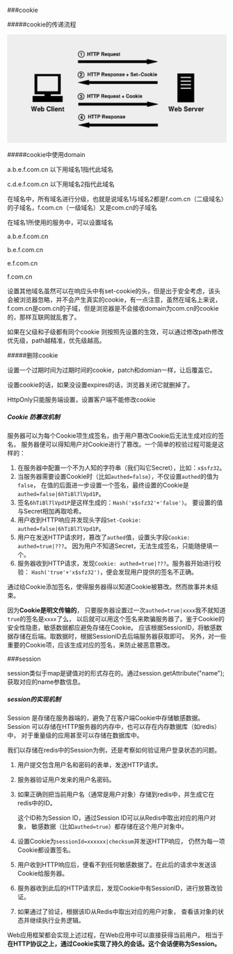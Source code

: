###cookie

#####cookie的传递流程

![image-20190123225106615](../assets/image-20190123225106615.png)

#####cookie中使用domain

a.b.e.f.com.cn  以下用域名1指代此域名

c.d.e.f.com.cn   以下用域名2指代此域名

在域名中，所有域名进行分级，也就是说域名1与域名2都是f.com.cn（二级域名）的子域名，f.com.cn（一级域名）又是com.cn的子域名

在域名1所使用的服务中，可以设置域名

a.b.e.f.com.cn

b.e.f.com.cn

e.f.com.cn

f.com.cn

设置其他域名虽然可以在响应头中有set-cookie的头，但是出于安全考虑，该头会被浏览器忽略，并不会产生真实的cookie，有一点注意，虽然在域名上来说，f.com.cn是com.cn的子域，但是浏览器是不会接收domain为com.cn的cookie的，那样互联网就乱套了。

如果在父级和子级都有同个cookie 则按照先设置的生效，可以通过修改path修改优先级，path越精准，优先级越高。 

#####删除cookie

设置一个过期时间为过期时间的cookie，patch和domian一样，让后覆盖它。

设置cookie的话，如果没设置expires的话，浏览器关闭它就删掉了。



HttpOnly只能服务端设置，设置客户端不能修改cookie

##### Cookie 防篡改机制

服务器可以为每个Cookie项生成签名，由于用户篡改Cookie后无法生成对应的签名， 服务器便可以得知用户对Cookie进行了篡改。一个简单的校验过程可能是这样的：

1. 在服务器中配置一个不为人知的字符串（我们叫它Secret），比如：`x$sfz32`。
2. 当服务器需要设置Cookie时（比如`authed=false`），不仅设置`authed`的值为`false`， 在值的后面进一步设置一个签名，最终设置的Cookie是`authed=false|6hTiBl7lVpd1P`。
3. 签名`6hTiBl7lVpd1P`是这样生成的：`Hash('x$sfz32'+'false')`。 要设置的值与Secret相加再取哈希。
4. 用户收到HTTP响应并发现头字段`Set-Cookie: authed=false|6hTiBl7lVpd1P`。
5. 用户在发送HTTP请求时，篡改了`authed`值，设置头字段`Cookie: authed=true|???`。 因为用户不知道Secret，无法生成签名，只能随便填一个。
6. 服务器收到HTTP请求，发现`Cookie: authed=true|???`。服务器开始进行校验： `Hash('true'+'x$sfz32')`，便会发现用户提供的签名不正确。

通过给Cookie添加签名，使得服务器得以知道Cookie被篡改。然而故事并未结束。

因为**Cookie是明文传输的**， 只要服务器设置过一次`authed=true|xxxx`我不就知道`true`的签名是`xxxx`了么， 以后就可以用这个签名来欺骗服务器了。鉴于Cookie的安全性隐患，敏感数据都应避免存储在Cookie。 应该根据SessionID，将敏感数据存储在后端。取数据时，根据SessionID去后端服务器获取即可。 另外，对一些重要的Cookie项，应该生成对应的签名，来防止被恶意篡改。

###session

session类似于map是键值对的形式存在的。通过session.getAttribute("name");获取对应的name参数信息。

##### session的实现机制

Session 是存储在服务器端的，避免了在客户端Cookie中存储敏感数据。 Session 可以存储在HTTP服务器的内存中，也可以存在内存数据库（如redis）中， 对于重量级的应用甚至可以存储在数据库中。

我们以存储在redis中的Session为例，还是考察如何验证用户登录状态的问题。

1. 用户提交包含用户名和密码的表单，发送HTTP请求。

2. 服务器验证用户发来的用户名密码。

3. 如果正确则把当前用户名（通常是用户对象）存储到redis中，并生成它在redis中的ID。

   这个ID称为Session ID，通过Session ID可以从Redis中取出对应的用户对象， 敏感数据（比如`authed=true`）都存储在这个用户对象中。

4. 设置Cookie为`sessionId=xxxxxx|checksum`并发送HTTP响应， 仍然为每一项Cookie都设置签名。

5. 用户收到HTTP响应后，便看不到任何敏感数据了。在此后的请求中发送该Cookie给服务器。

6. 服务器收到此后的HTTP请求后，发现Cookie中有SessionID，进行放篡改验证。

7. 如果通过了验证，根据该ID从Redis中取出对应的用户对象， 查看该对象的状态并继续执行业务逻辑。

Web应用框架都会实现上述过程，在Web应用中可以直接获得当前用户。 相当于**在HTTP协议之上，通过Cookie实现了持久的会话。这个会话便称为Session。**